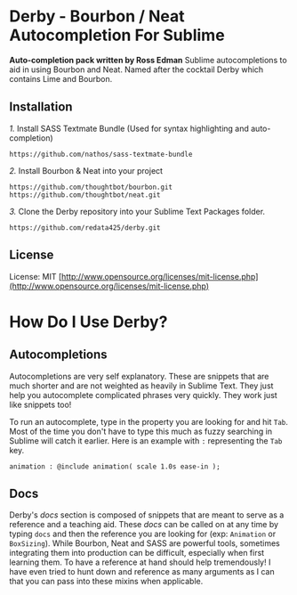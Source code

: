 Derby - Bourbon / Neat Autocompletion For Sublime
=================================================

__Auto-completion pack written by Ross Edman__
Sublime autocompletions to aid in using Bourbon and Neat.
Named after the cocktail Derby which contains Lime and Bourbon.

## Installation

*1.*  Install SASS Textmate Bundle (Used for syntax highlighting and auto-completion)
	
	https://github.com/nathos/sass-textmate-bundle

*2.*  Install Bourbon & Neat into your project
	
	https://github.com/thoughtbot/bourbon.git
	https://github.com/thoughtbot/neat.git

*3.*  Clone the Derby repository into your Sublime Text Packages folder.

    https://github.com/redata425/derby.git


## License
License: MIT [http://www.opensource.org/licenses/mit-license.php](http://www.opensource.org/licenses/mit-license.php)

How Do I Use Derby?
===================

## Autocompletions

Autocompletions are very self explanatory. These are snippets that are much shorter and are not weighted as heavily in Sublime Text. They just help you autocomplete complicated phrases very quickly. They work just like snippets too!

To run an autocomplete, type in the property you are looking for and hit `Tab`. Most of the time you don't have to type this much as fuzzy searching in Sublime will catch it earlier. Here is an example with `:` representing the `Tab` key.
	
	animation : @include animation( scale 1.0s ease-in );

## Docs

Derby's *docs* section is composed of snippets that are meant to serve as a reference and a teaching aid. These *docs* can be called on at any time by typing `docs` and then the reference you are looking for (exp: `Animation` or `BoxSizing`). While Bourbon, Neat and SASS are powerful tools, sometimes integrating them into production can be difficult, especially when first learning them. To have a reference at hand should help tremendously! I have even tried to hunt down and reference as many arguments as I can that you can pass into these mixins when applicable.
